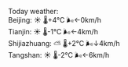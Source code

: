 Today weather:  
Beijing: ☀️   🌡️+4°C 🌬️←0km/h  
Tianjin: ☀️   🌡️-1°C 🌬️←4km/h  
Shijiazhuang: ⛅️  🌡️+2°C 🌬️↓4km/h  
Tangshan: ☀️   🌡️-2°C 🌬️←6km/h  
